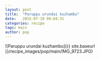```yaml
---
layout: post
title:  "Paruppu urundai kuzhambu"
date:   2015-07-10 09:04:31
categories: recipe
tags: main
author: pop
---
```


![Paruppu urundai kuzhambu]({{ site.baseurl }}/recipe_images/pop/main/IMG_9723.JPG)
